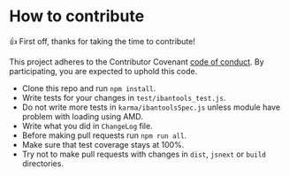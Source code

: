 # How to contribute

:+1: First off, thanks for taking the time to contribute!

This project adheres to the Contributor Covenant [code of conduct](.github/CODE_OF_CONDUCT.md).
By participating, you are expected to uphold this code.

* Clone this repo and run `npm install`.
* Write tests for your changes in `test/ibantools_test.js`.
* Do not write more tests in `karma/ibantoolsSpec.js` unless module have problem with loading using AMD.
* Write what you did in `ChangeLog` file.
* Before making pull requests run `npm run all`.
* Make sure that test coverage stays at 100%.
* Try not to make pull requests with changes in `dist`, `jsnext` or `build` directories.
